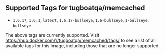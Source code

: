 ## Supported Tags for tugboatqa/memcached

* `1.6.17`, `1.6`, `1`, `latest`, `1.6.17-bullseye`, `1.6-bullseye`, `1-bullseye`, `bullseye`

The above tags are currently supported. Visit https://hub.docker.com/r/tugboatqa/memcached/tags/ to see a list of all available tags for this image, including those that are no longer supported.
